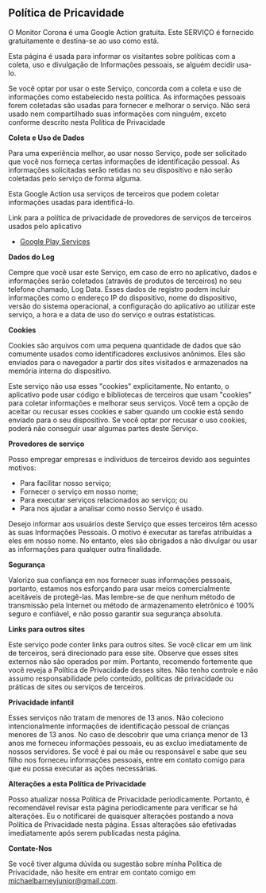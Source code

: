 ## Política de Pricavidade

O Monitor Corona é uma Google Action gratuita. Este SERVIÇO é fornecido gratuitamente e destina-se ao uso como está.

Esta página é usada para informar os visitantes sobre políticas com a coleta, uso e divulgação de Informações pessoais, se alguém decidir usa-lo.

Se você optar por usar o este Serviço, concorda com a coleta e uso de informações como estabelecido nesta política. As informações pessoais forem coletadas são usadas para fornecer e melhorar o serviço. Não será usado nem compartilhado suas informações com ninguém, exceto conforme descrito nesta Política de Privacidade

**Coleta e Uso de Dados**

Para uma experiência melhor, ao usar nosso Serviço, pode ser solicitado que você nos forneça certas informações de identificação pessoal. As informações solicitadas serão retidas no seu dispositivo e não serão coletadas pelo serviço de forma alguma.

Esta Google Action usa serviços de terceiros que podem coletar informações usadas para identificá-lo.

Link para a política de privacidade de provedores de serviços de terceiros usados pelo aplicativo

*   [Google Play Services](https://www.google.com/policies/privacy/)

**Dados do Log**

Cempre que você usar este Serviço, em caso de erro no aplicativo, dados e informações serão coletados (através de produtos de terceiros) no seu telefone chamado, Log Data. Esses dados de registro podem incluir informações como o endereço IP do dispositivo, nome do dispositivo, versão do sistema operacional, a configuração do aplicativo ao utilizar este serviço, a hora e a data de uso do serviço e outras estatísticas.

**Cookies**

Cookies são arquivos com uma pequena quantidade de dados que são comumente usados como identificadores exclusivos anônimos. Eles são enviados para o navegador a partir dos sites visitados e armazenados na memória interna do dispositivo.

Este serviço não usa esses "cookies" explicitamente. No entanto, o aplicativo pode usar código e bibliotecas de terceiros que usam "cookies" para coletar informações e melhorar seus serviços. Você tem a opção de aceitar ou recusar esses cookies e saber quando um cookie está sendo enviado para o seu dispositivo. Se você optar por recusar o uso cookies, poderá não conseguir usar algumas partes deste Serviço.

**Provedores de serviço**

Posso empregar empresas e indivíduos de terceiros devido aos seguintes motivos:

* Para facilitar nosso serviço;
* Fornecer o serviço em nosso nome;
* Para executar serviços relacionados ao serviço; ou
* Para nos ajudar a analisar como nosso Serviço é usado.

Desejo informar aos usuários deste Serviço que esses terceiros têm acesso às suas Informações Pessoais. O motivo é executar as tarefas atribuídas a eles em nosso nome. No entanto, eles são obrigados a não divulgar ou usar as informações para qualquer outra finalidade.

**Segurança**

Valorizo ​​sua confiança em nos fornecer suas informações pessoais, portanto, estamos nos esforçando para usar meios comercialmente aceitáveis ​​de protegê-las. Mas lembre-se de que nenhum método de transmissão pela Internet ou método de armazenamento eletrônico é 100% seguro e confiável, e não posso garantir sua segurança absoluta.

**Links para outros sites**

Este serviço pode conter links para outros sites. Se você clicar em um link de terceiros, será direcionado para esse site. Observe que esses sites externos não são operados por mim. Portanto, recomendo fortemente que você reveja a Política de Privacidade desses sites. Não tenho controle e não assumo responsabilidade pelo conteúdo, políticas de privacidade ou práticas de sites ou serviços de terceiros.

**Privacidade infantil**

Esses serviços não tratam de menores de 13 anos. Não coleciono intencionalmente informações de identificação pessoal de crianças menores de 13 anos. No caso de descobrir que uma criança menor de 13 anos me forneceu informações pessoais, eu as excluo imediatamente de nossos servidores. Se você é pai ou mãe ou responsável e sabe que seu filho nos forneceu informações pessoais, entre em contato comigo para que eu possa executar as ações necessárias.

**Alterações a esta Política de Privacidade**

Posso atualizar nossa Política de Privacidade periodicamente. Portanto, é recomendável revisar esta página periodicamente para verificar se há alterações. Eu o notificarei de quaisquer alterações postando a nova Política de Privacidade nesta página. Essas alterações são efetivadas imediatamente após serem publicadas nesta página.

**Contate-Nos**

Se você tiver alguma dúvida ou sugestão sobre minha Política de Privacidade, não hesite em entrar em contato comigo em michaelbarneyjunior@gmail.com.
